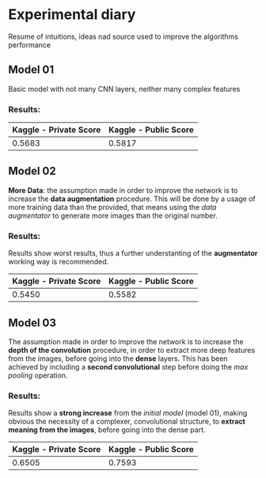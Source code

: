 # Experimental diary
Resume of intuitions, ideas nad source used to improve the algorithms performance


## Model 01
Basic model with not many CNN layers, neither many complex features

### Results:
| Kaggle - Private Score  | Kaggle - Public Score  |  
|---|---|
|  0.5683 |  0.5817  |


## Model 02
__More Data__: the assumption made in order to improve the network is to increase the __data augmentation__ procedure.
This will be done by a usage of more training data than the provided, that means using the _data augmentator_
to generate more images than the original number.
 
### Results: 
Results show worst results, thus a further understanting of the __augmentator__ working way is recommended.

| Kaggle - Private Score  | Kaggle - Public Score  |  
|---|---|
|  0.5450 |  0.5582  |


## Model 03
The assumption made in order to improve the network is to increase the __depth of the convolution__ procedure, 
in order to extract more deep features from the images, before going into the __dense__ layers. This has been achieved
by including a __second convolutional__ step before doing the _max pooling_ operation.
 
### Results: 
Results show a __strong increase__ from the _initial model_ (model 01), making obvious the necessity of a complexer,
convolutional structure, to __extract meaning from the images__, before going into the dense part. 

| Kaggle - Private Score  | Kaggle - Public Score  |  
|---|---|
|  0.6505 |  0.7593  |


